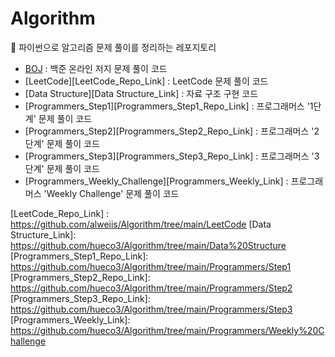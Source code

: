 # Algorithm

🚀 파이썬으로 알고리즘 문제 풀이를 정리하는 레포지토리

* [BOJ][BOJ_Repo_Link] : 백준 온라인 저지 문제 풀이 코드
* [LeetCode][LeetCode_Repo_Link] : LeetCode 문제 풀이 코드
* [Data Structure][Data Structure_Link] : 자료 구조 구현 코드
* [Programmers_Step1][Programmers_Step1_Repo_Link] : 프로그래머스 '1단계' 문제 풀이 코드
* [Programmers_Step2][Programmers_Step2_Repo_Link] : 프로그래머스 '2단계' 문제 풀이 코드
* [Programmers_Step3][Programmers_Step3_Repo_Link] : 프로그래머스 '3단계' 문제 풀이 코드
* [Programmers_Weekly_Challenge][Programmers_Weekly_Link] : 프로그래머스 'Weekly Challenge' 문제 풀이 코드


[BOJ_Repo_Link]: https://github.com/hueco3/Algorithm/tree/main/BOJ
[LeetCode_Repo_Link] : https://github.com/alweiis/Algorithm/tree/main/LeetCode
[Data Structure_Link]: https://github.com/hueco3/Algorithm/tree/main/Data%20Structure
[Programmers_Step1_Repo_Link]: https://github.com/hueco3/Algorithm/tree/main/Programmers/Step1
[Programmers_Step2_Repo_Link]: https://github.com/hueco3/Algorithm/tree/main/Programmers/Step2
[Programmers_Step3_Repo_Link]: https://github.com/hueco3/Algorithm/tree/main/Programmers/Step3
[Programmers_Weekly_Link]: https://github.com/hueco3/Algorithm/tree/main/Programmers/Weekly%20Challenge